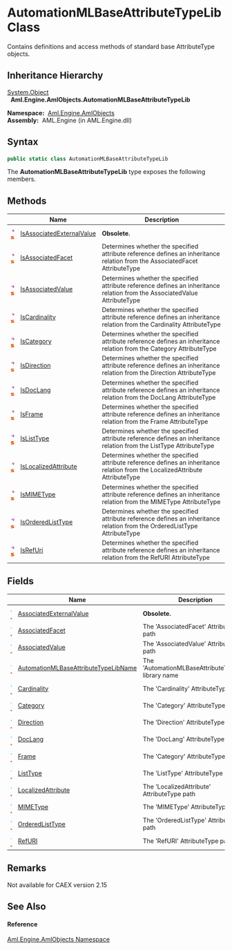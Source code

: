 AutomationMLBaseAttributeTypeLib Class
======================================
Contains definitions and access methods of standard base AttributeType objects.


Inheritance Hierarchy
---------------------
[System.Object][1]  
  **Aml.Engine.AmlObjects.AutomationMLBaseAttributeTypeLib**  

  **Namespace:**  [Aml.Engine.AmlObjects][2]  
  **Assembly:**  AML.Engine (in AML.Engine.dll)

Syntax
------

```csharp
public static class AutomationMLBaseAttributeTypeLib
```

The **AutomationMLBaseAttributeTypeLib** type exposes the following members.


Methods
-------

                                 | Name                           | Description                                                                                                                    
-------------------------------- | ------------------------------ | ------------------------------------------------------------------------------------------------------------------------------ 
![Public method]![Static member] | [IsAssociatedExternalValue][3] | **Obsolete.**                                                                                                                  
![Public method]![Static member] | [IsAssociatedFacet][4]         | Determines whether the specified attribute reference defines an inheritance relation from the AssociatedFacet AttributeType    
![Public method]![Static member] | [IsAssociatedValue][5]         | Determines whether the specified attribute reference defines an inheritance relation from the AssociatedValue AttributeType    
![Public method]![Static member] | [IsCardinality][6]             | Determines whether the specified attribute reference defines an inheritance relation from the Cardinality AttributeType        
![Public method]![Static member] | [IsCategory][7]                | Determines whether the specified attribute reference defines an inheritance relation from the Category AttributeType           
![Public method]![Static member] | [IsDirection][8]               | Determines whether the specified attribute reference defines an inheritance relation from the Direction AttributeType          
![Public method]![Static member] | [IsDocLang][9]                 | Determines whether the specified attribute reference defines an inheritance relation from the DocLang AttributeType            
![Public method]![Static member] | [IsFrame][10]                  | Determines whether the specified attribute reference defines an inheritance relation from the Frame AttributeType              
![Public method]![Static member] | [IsListType][11]               | Determines whether the specified attribute reference defines an inheritance relation from the ListType AttributeType           
![Public method]![Static member] | [IsLocalizedAttribute][12]     | Determines whether the specified attribute reference defines an inheritance relation from the LocalizedAttribute AttributeType 
![Public method]![Static member] | [IsMIMEType][13]               | Determines whether the specified attribute reference defines an inheritance relation from the MIMEType AttributeType           
![Public method]![Static member] | [IsOrderedListType][14]        | Determines whether the specified attribute reference defines an inheritance relation from the OrderedListType AttributeType    
![Public method]![Static member] | [IsRefUri][15]                 | Determines whether the specified attribute reference defines an inheritance relation from the RefURI AttributeType             


Fields
------

                                | Name                                       | Description                                         
------------------------------- | ------------------------------------------ | --------------------------------------------------- 
![Public field]![Static member] | [AssociatedExternalValue][16]              | **Obsolete.**                                       
![Public field]![Static member] | [AssociatedFacet][17]                      | The 'AssociatedFacet' AttributeType path            
![Public field]![Static member] | [AssociatedValue][18]                      | The 'AssociatedValue' AttributeType path            
![Public field]![Static member] | [AutomationMLBaseAttributeTypeLibName][19] | The 'AutomationMLBaseAttributeTypeLib' library name 
![Public field]![Static member] | [Cardinality][20]                          | The 'Cardinality' AttributeType path                
![Public field]![Static member] | [Category][21]                             | The 'Category' AttributeType path                   
![Public field]![Static member] | [Direction][22]                            | The 'Direction' AttributeType path                  
![Public field]![Static member] | [DocLang][23]                              | The 'DocLang' AttributeType path                    
![Public field]![Static member] | [Frame][24]                                | The 'Category' AttributeType path                   
![Public field]![Static member] | [ListType][25]                             | The 'ListType' AttributeType path                   
![Public field]![Static member] | [LocalizedAttribute][26]                   | The 'LocalizedAttribute' AttributeType path         
![Public field]![Static member] | [MIMEType][27]                             | The 'MIMEType' AttributeType path                   
![Public field]![Static member] | [OrderedListType][28]                      | The 'OrderedListType' AttributeType path            
![Public field]![Static member] | [RefURI][29]                               | The 'RefURI' AttributeType path                     


Remarks
-------
Not available for CAEX version 2.15

See Also
--------

#### Reference
[Aml.Engine.AmlObjects Namespace][2]  

[1]: https://docs.microsoft.com/dotnet/api/system.object
[2]: ../README.md
[3]: IsAssociatedExternalValue.md
[4]: IsAssociatedFacet.md
[5]: IsAssociatedValue.md
[6]: IsCardinality.md
[7]: IsCategory.md
[8]: IsDirection.md
[9]: IsDocLang.md
[10]: IsFrame.md
[11]: IsListType.md
[12]: IsLocalizedAttribute.md
[13]: IsMIMEType.md
[14]: IsOrderedListType.md
[15]: IsRefUri.md
[16]: AssociatedExternalValue.md
[17]: AssociatedFacet.md
[18]: AssociatedValue.md
[19]: AutomationMLBaseAttributeTypeLibName.md
[20]: Cardinality.md
[21]: Category.md
[22]: Direction.md
[23]: DocLang.md
[24]: Frame.md
[25]: ListType.md
[26]: LocalizedAttribute.md
[27]: MIMEType.md
[28]: OrderedListType.md
[29]: RefURI.md
[30]: https://www.automationml.org
[31]: ../../icons/logoShade.png
[Public method]: ../../icons/pubmethod.gif "Public method"
[Static member]: ../../icons/static.gif "Static member"
[Public field]: ../../icons/pubfield.gif "Public field"